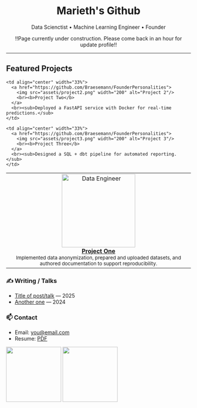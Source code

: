 <!-- HERO -->
<h1 align="center">Marieth's Github</h1>
<p align="center">Data Scienctist •  Machine Learning Engineer • Founder</p>
<p align="center">!!Page currently under construction. Please come back in an hour for update profile!! </p>

---



## Featured Projects
  
<table>
  <tr>
    <td align="center" width="33%">
      <a href="https://github.com/Braesemann/FounderPersonalities">
        <img src="assets/project1.png" width="200" alt="Data Engineer"/>
        <br><b>Project One</b>
      </a>
      <br><sub>Implemented data anonymization, prepared and uploaded datasets, and authored documentation to support reproducibility.</sub>
    </td>
    
    <td align="center" width="33%">
      <a href="https://github.com/Braesemann/FounderPersonalities">
        <img src="assets/project2.png" width="200" alt="Project 2"/>
        <br><b>Project Two</b>
      </a>
      <br><sub>Deployed a FastAPI service with Docker for real-time predictions.</sub>
    </td>
    
    <td align="center" width="33%">
      <a href="https://github.com/Braesemann/FounderPersonalities">
        <img src="assets/project3.png" width="200" alt="Project 3"/>
        <br><b>Project Three</b>
      </a>
      <br><sub>Designed a SQL + dbt pipeline for automated reporting.</sub>
    </td>
  </tr>
</table>



### ✍️ Writing / Talks
- [Title of post/talk](https://link) — 2025
- [Another one](https://link) — 2024


### 📫 Contact
- Email: you@email.com
- Resume: [PDF](https://link-to-resume.pdf)


<!-- Optional GitHub stats cards -->
<!-- Replace YOUR-USERNAME below; remove if you prefer ultra-minimal -->


<p align="left">
<img src="https://github-readme-stats.vercel.app/api?username=YOUR-USERNAME&show_icons=true&hide_title=true" height="150" />
<img src="https://github-readme-stats.vercel.app/api/top-langs/?username=YOUR-USERNAME&layout=compact" height="150" />
</p>
